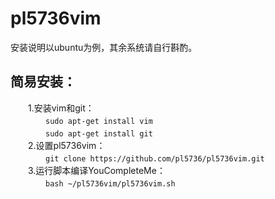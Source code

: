 # pl5736vim
安装说明以ubuntu为例，其余系统请自行斟酌。<br>
## 简易安装：
　　1.安装vim和git：<br>
　　　　```sudo apt-get install vim```<br>
　　　　```sudo apt-get install git```<br>
　　2.设置pl5736vim：<br>
　　　　```git clone https://github.com/pl5736/pl5736vim.git```<br>
　　3.运行脚本编译YouCompleteMe：<br>
　　　　```bash ~/pl5736vim/pl5736vim.sh```<br>

